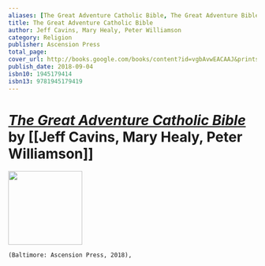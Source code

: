 ```yaml
---
aliases: [The Great Adventure Catholic Bible, The Great Adventure Bible]
title: The Great Adventure Catholic Bible
author: Jeff Cavins, Mary Healy, Peter Williamson
category: Religion
publisher: Ascension Press
total_page: 
cover_url: http://books.google.com/books/content?id=vgbAvwEACAAJ&printsec=frontcover&img=1&zoom=1&source=gbs_api
publish_date: 2018-09-04
isbn10: 1945179414
isbn13: 9781945179419
---
```

# *[The Great Adventure Catholic Bible]()* by [[Jeff Cavins, Mary Healy, Peter Williamson]]

<img src="https://cdn11.bigcommerce.com/s-cvc90x9929/images/stencil/640w/products/3163/3281/HBP_r__04772.1617024994.jpg?c=1" width=150>

`(Baltimore: Ascension Press, 2018), `